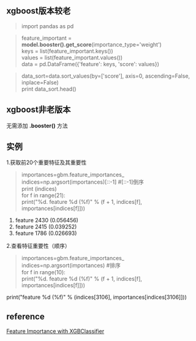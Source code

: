 ## xgboost版本较老
> import pandas as pd  


> feature_important = **model.booster().get_score**(importance_type='weight')  
keys = list(feature_important.keys())  
values = list(feature_important.values())  
data = pd.DataFrame({'feature': keys, 'score': values})  

> data_sort=data.sort_values(by=['score'], axis=0, ascending=False, inplace=False)  
print data_sort.head()  

## xgboost非老版本
无需添加 **.booster()** 方法  


## 实例
1.获取前20个重要特征及其重要性  
> importances=gbm.feature_importances_  
indices=np.argsort(importances)[::-1] #[::-1]倒序  
print (indices)  
for f in range(21):  
    print("%d. feature %d (%f)" % (f + 1, indices[f], importances[indices[f]]))  

1. feature 2430 (0.056456)   
2. feature 2415 (0.039252)  
3. feature 1786 (0.026693)  

2.查看特征重要性（顺序）  
> importances=gbm.feature_importances_  
indices=np.argsort(importances) #排序  
for f in range(10):  
    print("%d. feature %d (%f)" % (f + 1, indices[f], importances[indices[f]]))  
    
print("feature %d (%f)" % (indices[3106], importances[indices[3106]]))

## reference
[Feature Importance with XGBClassifier](https://stackoverflow.com/questions/38212649/feature-importance-with-xgbclassifier)
